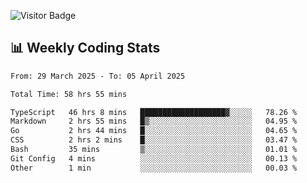 ![Visitor Badge](https://visitor-badge.laobi.icu/badge?page_id=substantialcattle5)

## 📊 Weekly Coding Stats

<!--START_SECTION:waka-->

```txt
From: 29 March 2025 - To: 05 April 2025

Total Time: 58 hrs 55 mins

TypeScript   46 hrs 8 mins   ███████████████████▓░░░░░   78.26 %
Markdown     2 hrs 55 mins   █▒░░░░░░░░░░░░░░░░░░░░░░░   04.95 %
Go           2 hrs 44 mins   █░░░░░░░░░░░░░░░░░░░░░░░░   04.65 %
CSS          2 hrs 2 mins    █░░░░░░░░░░░░░░░░░░░░░░░░   03.47 %
Bash         35 mins         ▒░░░░░░░░░░░░░░░░░░░░░░░░   01.01 %
Git Config   4 mins          ░░░░░░░░░░░░░░░░░░░░░░░░░   00.13 %
Other        1 min           ░░░░░░░░░░░░░░░░░░░░░░░░░   00.03 %
```

<!--END_SECTION:waka-->



